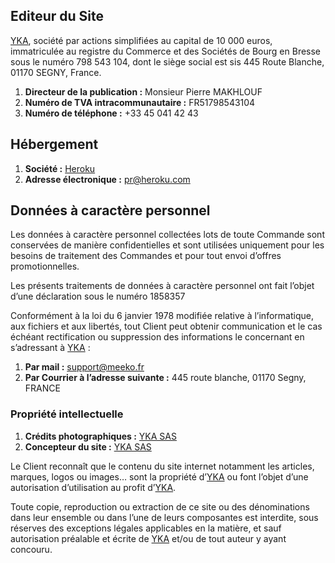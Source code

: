 ## Editeur du Site

[YKA](http://www.yka.ch), société par actions simplifiées au capital de 10 000 euros, immatriculée au registre du Commerce et des Sociétés de Bourg en Bresse sous le numéro 798 543 104, dont le siège social est sis 445 Route Blanche, 01170 SEGNY, France.

1. **Directeur de la publication :** Monsieur Pierre MAKHLOUF
2. **Numéro de TVA intracommunautaire :** FR51798543104
3. **Numéro de téléphone :** +33 45 041 42 43

## Hébergement

1. **Société :** [Heroku](https://www.heroku.com/)
2. **Adresse électronique :** [pr@heroku.com](mailto:pr@heroku.com)

## Données à caractère personnel

Les données à caractère personnel collectées lots de toute Commande sont conservées de manière confidentielles et sont utilisées uniquement pour les besoins de traitement des Commandes et pour tout envoi d’offres promotionnelles.

Les présents traitements de données à caractère personnel ont fait l’objet d’une déclaration sous le numéro 1858357

Conformément à la loi du 6 janvier 1978 modifiée relative à l’informatique, aux fichiers et aux libertés, tout Client peut obtenir communication et le cas échéant rectification ou suppression des informations le concernant en s’adressant à [YKA](http://www.yka.ch) :

1. **Par mail :** [support@meeko.fr](mailto:support@meeko.fr)
2. **Par Courrier à l’adresse suivante :** 445 route blanche, 01170 Segny, FRANCE

### Propriété intellectuelle

1. **Crédits photographiques :** [YKA SAS](http://www.yka.ch)
2. **Concepteur du site :** [YKA SAS](http://www.yka.ch)

Le Client reconnaît que le contenu du site internet notamment les articles, marques, logos ou images… sont la propriété d’[YKA](http://www.yka.ch) ou font l’objet d’une autorisation d’utilisation au profit d’[YKA](http://www.yka.ch).

Toute copie, reproduction ou extraction de ce site ou des dénominations dans leur ensemble ou dans l’une de leurs composantes est interdite, sous réserves des exceptions légales applicables en la matière, et sauf autorisation préalable et écrite de [YKA](http://www.yka.ch) et/ou de tout auteur y ayant concouru.
